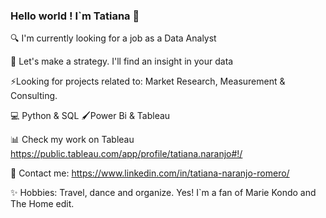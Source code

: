 ### Hello world ! I`m Tatiana 👋

🔍 I'm currently looking for a job as a Data Analyst

👠 Let's make a strategy. I'll find an insight in your data

⚡Looking for projects related to: Market Research, Measurement & Consulting. 

💻 Python & SQL 🖌️Power Bi & Tableau

📊 Check my work on Tableau https://public.tableau.com/app/profile/tatiana.naranjo#!/

📧 Contact me: https://www.linkedin.com/in/tatiana-naranjo-romero/

✨ Hobbies: Travel, dance and organize. Yes! I`m a fan of Marie Kondo and The Home edit. 
